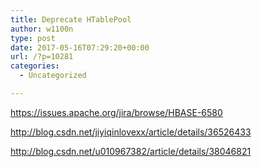 ```yaml
---
title: Deprecate HTablePool
author: w1100n
type: post
date: 2017-05-16T07:29:20+00:00
url: /?p=10281
categories:
  - Uncategorized

---
```

https://issues.apache.org/jira/browse/HBASE-6580
  
http://blog.csdn.net/jiyiqinlovexx/article/details/36526433
  
http://blog.csdn.net/u010967382/article/details/38046821
